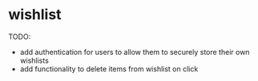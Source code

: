 # wishlist

TODO:

-   add authentication for users to allow them to securely store their own wishlists
-   add functionality to delete items from wishlist on click
